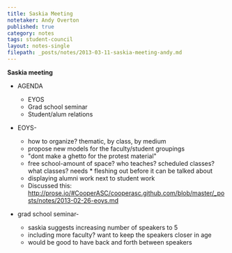 ```yaml
---
title: Saskia Meeting
notetaker: Andy Overton
published: true
category: notes
tags: student-council
layout: notes-single
filepath: _posts/notes/2013-03-11-saskia-meeting-andy.md
---
```


**Saskia meeting**

* AGENDA
	* EYOS
	* Grad school seminar
	* Student/alum relations

* EOYS-
	* how to organize? thematic, by class, by medium
	* propose new models for the faculty/student groupings
	* "dont make a ghetto for the protest material"
	* free school-amount of space? who teaches? scheduled classes? what classes? needs * fleshing out before it can be talked about
	* displaying alumni work next to student work
    * Discussed this: http://prose.io/#CooperASC/cooperasc.github.com/blob/master/_posts/notes/2013-02-26-eoys.md
* grad school seminar-
	* saskia suggests increasing number of speakers to 5
	* including more faculty? want to keep the speakers closer in age
	* would be good to have back and forth between speakers